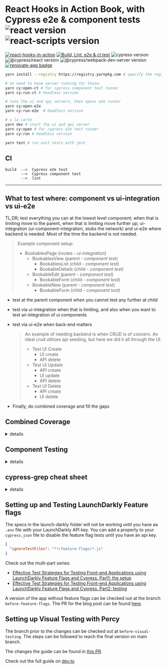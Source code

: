 # React Hooks in Action Book, with Cypress e2e & component tests ![react version](https://img.shields.io/badge/react-18.2.0-brightgreen) ![react-scripts version](https://img.shields.io/badge/react--scripts-4.0.3-brightgreen)

[![react-hooks-in-action](https://img.shields.io/endpoint?url=https://dashboard.cypress.io/badge/detailed/nr3y7v/main&style=flat-square&logo=cypress)](https://dashboard.cypress.io/projects/nr3y7v/runs) [![Build, Lint, e2e & ct test](https://github.com/muratkeremozcan/react-hooks-in-action-with-cypress/actions/workflows/main.yml/badge.svg?branch=main&event=push)](https://github.com/muratkeremozcan/react-hooks-in-action-with-cypress/actions/workflows/main.yml)
![cypress version](https://img.shields.io/badge/cypress-10.3.0-brightgreen) ![@cypress/react version](https://img.shields.io/badge/@cypress/react-5.12.5-brightgreen) ![@cypress/webpack-dev-server version](https://img.shields.io/badge/@cypress/webpack--dev--server-1.8.4-brightgreen) [![renovate-app badge][renovate-badge]][renovate-app]

[renovate-badge]: https://img.shields.io/badge/renovate-app-blue.svg
[renovate-app]: https://renovateapp.com/

```bash
yarn install --registry https://registry.yarnpkg.com # specify the registry in case you are using a proprietary registry

# no need to have server running for these:
yarn cy:open-ct # for cypress component test runner
yarn cy:run-ct # headless version

# runs the ui and api servers, then opens e2e runner
yarn cy:open-e2e
yarn cy:run-e2e  # headless version

# a la carte
yarn dev # start the ui and api server
yarn cy:open # for cypress e2e test runner
yarn cy:run # headless version

yarn test # run unit tests with jest
```

## CI

```
build  -->  Cypress e2e test
       -->  Cypress component test
       -->  lint
```

---

## What to test where: component vs ui-integration vs ui-e2e

TL,DR; test everything you can at the lowest level component; when that is limiting move to the parent, when that is limiting move further up; ui-integration (ui-component-integration, stubs the network) and ui-e2e where backend is needed. Most of the time the backend is not needed.

> Example component setup:
>
> - BookablesPage (routes - _ui-integration_)
>   - BookablesView (parent - _component test_)
>     - BookablesList (child - _component test_)
>     - BookableDetails (child - _component test_)
>   - BookableEdit (parent - _component test_)
>     - BookableForm (child - _component test_)
>   - BookableNew (parent - _component test_)
>     - BookableForm (child - _component test_)

- test at the parent component when you cannot test any further at child

- test via ui-integration when that is limiting, and also when you want to test an integration of ui components

- test via ui-e2e when back-end matters

  > An example of needing backend is when CRUD is of concern.
  > An ideal crud utilizes api seeding, but here we did it all through the UI.
  >
  > - Test UI Create
  >   - UI create
  >   - API delete
  > - Test UI Update
  >   - API create
  >   - UI update
  >   - API delete
  > - Test UI Delete
  >   - API create
  >   - UI delete

- Finally, do combined coverage and fill the gaps

## Combined Coverage

<details><summary>details</summary>

Quick setup for CRA.

[Reference PR](https://github.com/muratkeremozcan/react-hooks-in-action-with-cypress/pull/64/files)

- Add packages: `@cypress/code-coverage` `@cypress/instrument-cra` `istanbul-lib-coverage` `nyc`

- Modify `package.json`/`scripts`/`start`

  ```json
  "start": "react-scripts -r @cypress/instrument-cra start",
  ```

- Add a config for nyc to `package.json`

  ```json
  "nyc": {
    "extension": [
      ".js"
    ],
    "include": [
      "src/**/*.js",
    ]
  }
  ```

- Add a convenience script to reset e2e coverage

  ```json
  "coverage:reset": "rm -rf .nyc_output && rm -rf coverage"
  ```

- Setup `cypress/plugins/index.js`

  ```js
  const reactScripts = require('@cypress/react/plugins/react-scripts') // for component testing...
  const cyGrep = require('cypress-grep/src/plugin')
  const codeCoverageTask = require('@cypress/code-coverage/task') // new plugin for code coverage

  module.exports = (on, config) => {
    // for component testing, can become obsolete  in Cypress 10
    const injectDevServer =
      config.testingType === 'component' ? reactScripts : () => ({})

    // combine the plugin config and return
    return Object.assign(
      {},
      injectDevServer(on, config),
      codeCoverageTask(on, config),
      cyGrep
    )
  }
  ```

- Setup `cypress/support/index.js`

  ```js
  import '@cypress/code-coverage/support'
  ```

  </details>

## Component Testing

<details><summary>details</summary>

Followed the instructions at [Getting Started with Cypress Component Testing (React)](https://www.cypress.io/blog/2021/04/06/cypress-component-testing-react/).

Minimal instructions:

1. `yarn add -D @cypress/react @cypress/webpack-dev-server`, add `cy:open-ct` and `cy:run-ct` scripts to `package.json`.

2. Modify the cypress.json for test file naming. Cypress recommends ComponentName.cy.js for Cypress component tests so folks can stick with ComponentName.spec.js for their jest tests `cy.js`:

   ```json
   {
   "baseUrl": "http://localhost:3000",
   "component": {
       "testFiles": "**/*.ct-spec.{js,ts,jsx,tsx}",
       "componentFolder": "src"
   }
   ```

3. Enhance the plugins/index file with the component test configuration. The dev server depends on your react setup.

```json
const injectDevServer = require("@cypress/react/plugins/react-scripts")

module.exports = (on, config) => {
  injectDevServer(on, config)
  return config
}
```

Launch component test runner with `yarn cy:open-ct`.

4. The component test CI setup can be isolated, or can be steps after the e2e steps

```yml
component-test:
    needs: [install-dependencies]
    runs-on: ubuntu-latest
    container: cypress/included:9.3.1 # save time on not having to install cypress
    steps:
    - uses: actions/checkout@v2

    - uses: bahmutov/npm-install@v1.8.5 # save time on dependencies
        with: { useRollingCache: true }

    # the docs advise to run component tests after the e2e tests, this part could also be right after e2e tests
    - name: Cypress component tests 🧪
        uses: cypress-io/github-action@v2.11.7
        with:
        # we have already installed everything
        install: false
        # to run component tests we need to use "cypress run-ct"
        command: yarn cypress run-ct
```

</details>

## cypress-grep cheat sheet

<details><summary>details</summary>

```bash
# note: can use run or open

# strings
yarn cy:run --env grep=retainment # run by a string in the spec file
yarn cy:run --env grep="Bookable details retainment" # multiple words

# solo spec; no skipped tests in results
yarn cy:run --env grep="Bookable details retainment" --spec 'cypress/integration/retainment.spec.js'
yarn cy:run --env grep="Bookable details retainment",grepFilterSpecs=true # newer way
yarn cy:open --env grep="Bookable details retainment",grepFilterSpecs=true,grepOmitFiltered=true # omits greyed out tests, good for open mode

# tags
yarn cy:run --env grepTags=@smoke # run by a tag in the spec file
# logic combos
yarn cy:run --env grepTags="@smoke @routes" # OR
yarn cy:run --env grepTags="@appJs+@routes" # AND

# reversion
yarn cy:run --env grep=-sanity # runs the tests without sanity string in the spec
yarn cy:run --env grep="- abcs" # string variant
yarn cy:run --env grepTags="-@routes" # tags, can drop quotes if single tag


# mix string and tag, AND logic
yarn cy:run --env grep="routes",grepTags="@appJs"

# burn; run it x times
yarn cy:run --env grepTags=@smoke,burn=10

# run untagged tests
yarn cy:run --env grepUntagged=true

# run a component test (filtering does not work with component tests yet)
# wait for Cypress 10
yarn cy:run-ct --env grep="BookingsPage",grepFilterSpecs=true,grepOmitFiltered=true

```

</details>

## Setting up and Testing LaunchDarkly Feature flags

The specs in the launch-darkly folder will not be working until you have aa `.env` file with your LaunchDarkly API key. You can add a property to your `cypress.json` file to disable the feature flag tests until you have an api key.

```json
{
  "ignoreTestFiles": "**/feature-flags/*.js"
}
```

Check out the multi-part series:

- [Effective Test Strategies for Testing Front-end Applications using LaunchDarkly Feature Flags and Cypress. Part1: the setup](https://dev.to/muratkeremozcan/effective-test-strategies-for-testing-front-end-applications-using-launchdarkly-feature-flags-and-cypress-part1-the-setup-jfp)
- [Effective Test Strategies for Testing Front-end Applications using LaunchDarkly Feature Flags and Cypress. Part2: testing](https://dev.to/muratkeremozcan/effective-test-strategies-for-testing-front-end-applications-using-launchdarkly-feature-flags-and-cypress-part2-testing-2c72)

A version of the app without feature flags can be checked out at the branch `before-feature-flags`. The PR for the blog post can be found [here](https://github.com/muratkeremozcan/react-hooks-in-action-with-cypress/pull/76).

## Setting up Visual Testing with Percy

The branch prior to the changes can be checked out at `before-visual-testing`. The steps can be followed to reach the final version on main branch.

The changes the guide can be found in [this PR](https://github.com/muratkeremozcan/react-hooks-in-action-with-cypress/pull/99).

Check out the full guide on [dev.to](https://dev.to/muratkeremozcan/painlessly-setup-cypress-percy-with-github-actions-in-minutes-1aki)

</details>
